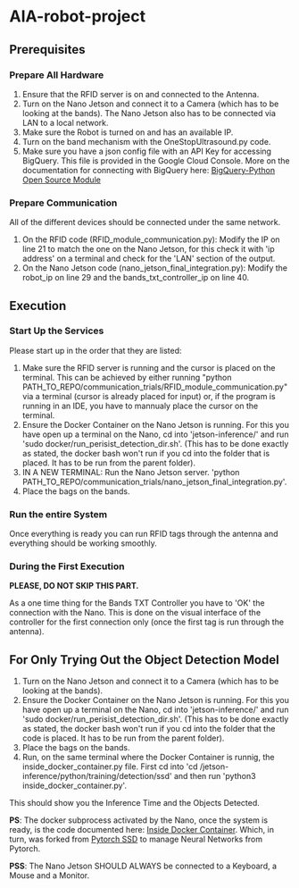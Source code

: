 # AIA-robot-project

## Prerequisites

### Prepare All Hardware

1. Ensure that the RFID server is on and connected to the Antenna. 
2. Turn on the Nano Jetson and connect it to a Camera (which has to be looking at the bands). The Nano Jetson also has to be connected via LAN to a local network.
3. Make sure the Robot is turned on and has an available IP.
4. Turn on the band mechanism with the OneStopUltrasound.py code.
5. Make sure you have a json config file with an API Key for accessing BigQuery. This file is provided in the Google Cloud Console. More on the documentation for connecting with BigQuery here: [BigQuery-Python Open Source Module](https://github.com/tylertreat/BigQuery-Python)

### Prepare Communication

All of the different devices should be connected under the same network. 

1. On the RFID code (RFID_module_communication.py): Modify the IP on line 21 to match the one on the Nano Jetson, for this check it with 'ip address' on a terminal and check for the 'LAN' section of the output.
2. On the Nano Jetson code (nano_jetson_final_integration.py): Modify the robot_ip on line 29 and the bands_txt_controller_ip on line 40.

## Execution

### Start Up the Services

Please start up in the order that they are listed: 

1. Make sure the RFID server is running and the cursor is placed on the terminal. 
This can be achieved by either running "python PATH_TO_REPO/communication_trials/RFID_module_communication.py" via a terminal (cursor is already placed for input) 
or, if the program is running in an IDE, you have to mannualy place the cursor on the terminal.
2. Ensure the Docker Container on the Nano Jetson is running. For this you have open up a terminal on the Nano, cd into 'jetson-inference/' and run 'sudo docker/run_perisist_detection_dir.sh'. (This has to be done exactly as stated, the docker bash won't run if you cd into the folder that is placed. It has to be run from the parent folder).
3. IN A NEW TERMINAL: Run the Nano Jetson server. 'python PATH_TO_REPO/communication_trials/nano_jetson_final_integration.py'.
4. Place the bags on the bands.

### Run the entire System

Once everything is ready you can run RFID tags through the antenna and everything should be working smoothly.

### During the First Execution

**PLEASE, DO NOT SKIP THIS PART.**

As a one time thing for the Bands TXT Controller you have to 'OK' the connection with the Nano. This is done on the visual interface of the controller for the first connection only (once the first tag is run through the antenna).


## For Only Trying Out the Object Detection Model

1. Turn on the Nano Jetson and connect it to a Camera (which has to be looking at the bands).
2. Ensure the Docker Container on the Nano Jetson is running. For this you have open up a terminal on the Nano, cd into 'jetson-inference/' and run 'sudo docker/run_perisist_detection_dir.sh'. (This has to be done exactly as stated, the docker bash won't run if you cd into the folder that the code is placed. It has to be run from the parent folder).
3. Place the bags on the bands.
4. Run, on the same terminal where the Docker Container is runnig, the inside_docker_container.py file. First cd into 'cd /jetson-inference/python/training/detection/ssd' and then run 'python3 inside_docker_container.py'. 

This should show you the Inference Time and the Objects Detected.

**PS**: The docker subprocess activated by the Nano, once the system is ready, is the code documented here: [Inside Docker Container](https://github.com/aa-rodriguezv/pytorch-ssd-modified-AIA-thesis/blob/master/inside_docker_container_final.py). Which, in turn, was forked from  [Pytorch SSD](https://github.com/dusty-nv/pytorch-ssd) to manage Neural Networks from Pytorch.

**PSS**: The Nano Jetson SHOULD ALWAYS be connected to a Keyboard, a Mouse and a Monitor.






